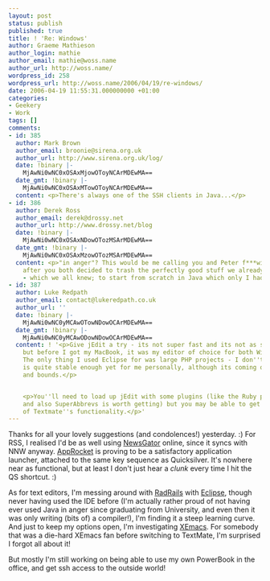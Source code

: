 ```yaml
---
layout: post
status: publish
published: true
title: ! 'Re: Windows'
author: Graeme Mathieson
author_login: mathie
author_email: mathie@woss.name
author_url: http://woss.name/
wordpress_id: 258
wordpress_url: http://woss.name/2006/04/19/re-windows/
date: 2006-04-19 11:55:31.000000000 +01:00
categories:
- Geekery
- Work
tags: []
comments:
- id: 385
  author: Mark Brown
  author_email: broonie@sirena.org.uk
  author_url: http://www.sirena.org.uk/log/
  date: !binary |-
    MjAwNi0wNC0xOSAxMjowOToyNCArMDEwMA==
  date_gmt: !binary |-
    MjAwNi0wNC0xOSAxMTowOToyNCArMDEwMA==
  content: <p>There's always one of the SSH clients in Java...</p>
- id: 386
  author: Derek Ross
  author_email: derek@drossy.net
  author_url: http://www.drossy.net/blog
  date: !binary |-
    MjAwNi0wNC0xOSAxNDowOTozMSArMDEwMA==
  date_gmt: !binary |-
    MjAwNi0wNC0xOSAxMzowOTozMSArMDEwMA==
  content: <p>"in anger"? This would be me calling you and Peter f***wits repeatedly
    after you both decided to trash the perfectly good stuff we already done in C
    - which we all knew; to start from scratch in Java which only I had played with?</p>
- id: 387
  author: Luke Redpath
  author_email: contact@lukeredpath.co.uk
  author_url: ''
  date: !binary |-
    MjAwNi0wNC0yMCAwOTowNDowOCArMDEwMA==
  date_gmt: !binary |-
    MjAwNi0wNC0yMCAwODowNDowOCArMDEwMA==
  content: ! '<p>Give jEdit a try - its not super fast and its not as smooth as Textmate
    but before I got my MacBook, it was my editor of choice for both Windows and Linux.
    The only thing I used Eclipse for was large PHP projects - I don''t think RadRails
    is quite stable enough yet for me personally, although its coming on in leaps
    and bounds.</p>


    <p>You''ll need to load up jEdit with some plugins (like the Ruby plugin of course,
    and also SuperAbbrevs is worth getting) but you may be able to get near to some
    of Textmate''s functionality.</p>'
---
```

Thanks for all your lovely suggestions (and condolences!) yesterday. :)  For RSS, I realised I'd be as well using [NewsGator](http://www.newsgator.com/) online, since it syncs with NNW anyway.  [AppRocket](http://www.candylabs.com/approcket/) is proving to be a satisfactory application launcher, attached to the same key sequence as Quicksilver.  It's nowhere near as functional, but at least I don't just hear a *clunk* every time I hit the QS shortcut. :)

As for text editors, I'm messing around with [RadRails](http://www.radrails.org/) with [Eclipse](http://www.eclipse.org), though never having used the IDE before (I'm actually rather proud of not having ever used Java in anger since graduating from University, and even then it was only writing (bits of) a compiler!), I'm finding it a steep learning curve.  And just to keep my options open, I'm investigating [XEmacs](http://www.xemacs.org/).  For somebody that was a die-hard XEmacs fan before switching to TextMate, I'm surprised I forgot all about it!

But mostly I'm still working on being able to use my own PowerBook in the office, and get ssh access to the outside world!
